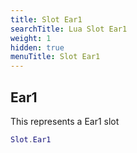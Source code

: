 ```yaml
---
title: Slot Ear1
searchTitle: Lua Slot Ear1
weight: 1
hidden: true
menuTitle: Slot Ear1
---
```

## Ear1

This represents a Ear1 slot
```lua
Slot.Ear1
```